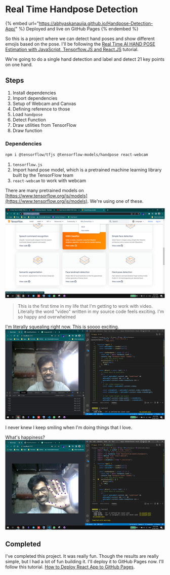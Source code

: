 # Real Time Handpose Detection

{% embed url="https://abhyaskanaujia.github.io/Handpose-Detection-App/" %}
Deployed and live on GitHub Pages
{% endembed %}

So this is a project where we can detect hand poses and show different emojis based on the pose. I'll be following the [Real Time AI HAND POSE Estimation with JavaScript, Tensorflow.JS and React.JS](https://youtu.be/f7uBsb-0sGQ) tutorial.&#x20;

We're going to do a single hand detection and label and detect 21 key points on one hand.&#x20;

## Steps

1. Install dependencies
2. Import dependencies
3. Setup of Webcam and Canvas
4. Defining reference to those
5. Load `handpose`
6. Detect Function
7. Draw utilities from TensorFlow
8. Draw function

### Dependencies

```bash
npm i @tensorflow/tfjs @tensorflow-models/handpose react-webcam
```

1. `tensorflow.js`
2. Import hand pose model, which is a pretrained machine learning library built by the TensorFlow team
3. `react-webcam` to work with webcam

There are many pretrained models on [https://www.tensorflow.org/js/models](https://www.tensorflow.org/js/models). We're using one of these.&#x20;

![](<../../.gitbook/assets/image (3).png>)

> This is the first time in my life that I'm getting to work with video. Literally the word "video" written in my source code feels exciting. I'm so happy and overwhelmed

I'm literally squealing right now. This is soooo exciting. <img src="../../.gitbook/assets/image (2).png" alt="" data-size="line">

I never knew I keep smiling when I'm doing things that I love.&#x20;

What's happiness? <img src="../../.gitbook/assets/image.png" alt="" data-size="line">

## Completed

I've completed this project. It was really fun. Though the results are really simple, but I had a lot of fun building it. I'll deploy it to GitHub Pages now. I'll follow this tutorial. [How to Deploy React App to GitHub Pages](../../how-to-deploy-react-app-to-github-pages.md).
